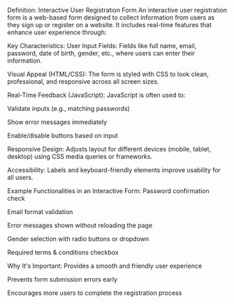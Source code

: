 Definition: Interactive User Registration Form
An interactive user registration form is a web-based form designed to collect information from users as they sign up or register on a website. It includes real-time features that enhance user experience through:

Key Characteristics:
User Input Fields:
Fields like full name, email, password, date of birth, gender, etc., where users can enter their information.

Visual Appeal (HTML/CSS):
The form is styled with CSS to look clean, professional, and responsive across all screen sizes.

Real-Time Feedback (JavaScript):
JavaScript is often used to:

Validate inputs (e.g., matching passwords)

Show error messages immediately

Enable/disable buttons based on input

Responsive Design:
Adjusts layout for different devices (mobile, tablet, desktop) using CSS media queries or frameworks.

Accessibility:
Labels and keyboard-friendly elements improve usability for all users.

Example Functionalities in an Interactive Form:
Password confirmation check

Email format validation

Error messages shown without reloading the page

Gender selection with radio buttons or dropdown

Required terms & conditions checkbox

Why It's Important:
Provides a smooth and friendly user experience

Prevents form submission errors early

Encourages more users to complete the registration process
